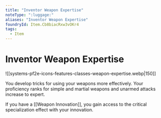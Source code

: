 ```yaml
---
title: "Inventor Weapon Expertise"
noteType: ":luggage:"
aliases: "Inventor Weapon Expertise"
foundryId: Item.Cb8biacRxw3vOKr4
tags:
  - Item
---
```


# Inventor Weapon Expertise
![[systems-pf2e-icons-features-classes-weapon-expertise.webp|150]]

You develop tricks for using your weapons more effectively. Your proficiency ranks for simple and martial weapons and unarmed attacks increase to expert.

If you have a [[Weapon Innovation]], you gain access to the critical specialization effect with your innovation.
